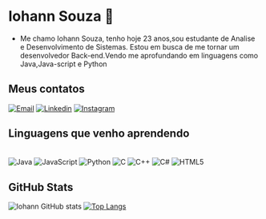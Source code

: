 # Iohann Souza 👾
 - Me chamo Iohann Souza, tenho hoje 23 anos,sou estudante de Analise e Desenvolvimento de Sistemas. Estou em busca de me tornar um desenvolvedor Back-end.Vendo me aprofundando em linguagens como Java,Java-script e Python
## Meus contatos
 [![Email](https://img.shields.io/badge/Gmail-D14836?style=for-the-badge&logo=gmail&logoColor=white)](mailto:iohannsouza72@gmail.com)
 [![Linkedin](https://img.shields.io/badge/Instagram-E4405F?style=for-the-badge&logo=instagram&logoColor=white)](https://www.instagram.com/iora_/)
 [![Instagram](https://img.shields.io/badge/LinkedIn-0077B5?style=for-the-badge&logo=linkedin&logoColor=white)](https://www.linkedin.com/in/iohann-souza/)
## Linguagens que venho aprendendo
<div style= "display: inline_block"><br/>
   <img align=center alt="Java" src="https://img.shields.io/badge/Java-ED8B00?style=for-the-badge&logo=openjdk&logoColor=white">
   <img align=center alt="JavaScript" src="https://img.shields.io/badge/JavaScript-323330?style=for-the-badge&logo=javascript&logoColor=F7DF1E">
   <img align=center alt="Python" src="https://img.shields.io/badge/Python-14354C?style=for-the-badge&logo=python&logoColor=white">
   <img align=center alt="C" src="https://img.shields.io/badge/C-00599C?style=for-the-badge&logo=c&logoColor=white">
   <img align=center alt="C++" src="https://img.shields.io/badge/C%2B%2B-00599C?style=for-the-badge&logo=c%2B%2B&logoColor=white">
   <img align=center alt="C#" src="https://img.shields.io/badge/C%23-239120?style=for-the-badge&logo=c-sharp&logoColor=white">
   <img align=center alt="HTML5" src="https://img.shields.io/badge/HTML5-E34F26?style=for-the-badge&logo=html5&logoColor=white">
 </div>

## GitHub Stats
![Iohann GitHub stats](https://github-readme-stats.vercel.app/api?username=IohannS&show_icons=true&theme=midnight-purple)
[![Top Langs](https://github-readme-stats.vercel.app/api/top-langs/?username=IohannS)](https://github.com/IohannS/github-readme-stats)
